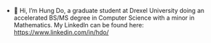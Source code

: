 - 👋 Hi, I’m Hung Do, a graduate student at Drexel University doing an accelerated BS/MS degree in Computer Science with a minor in Mathematics. My LinkedIn can be found here: https://www.linkedin.com/in/hdo/
